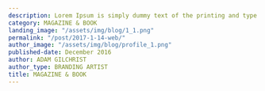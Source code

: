 ```yaml
---
description: Lorem Ipsum is simply dummy text of the printing and type setting industry. Dummy text of the...
category: MAGAZINE & BOOK
landing_image: "/assets/img/blog/1_1.png"
permalink: "/post/2017-1-14-web/"
author_image: "/assets/img/blog/profile_1.png"
published-date: December 2016
author: ADAM GILCHRIST
author_type: BRANDING ARTIST
title: MAGAZINE & BOOK
---
```


